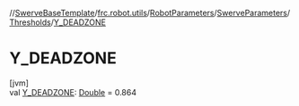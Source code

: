 //[SwerveBaseTemplate](../../../../../index.md)/[frc.robot.utils](../../../index.md)/[RobotParameters](../../index.md)/[SwerveParameters](../index.md)/[Thresholds](index.md)/[Y_DEADZONE](-y_-d-e-a-d-z-o-n-e.md)

# Y_DEADZONE

[jvm]\
val [Y_DEADZONE](-y_-d-e-a-d-z-o-n-e.md): [Double](https://kotlinlang.org/api/latest/jvm/stdlib/kotlin/-double/index.html) = 0.864
